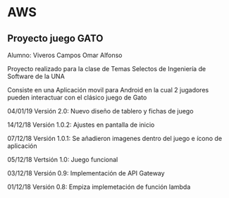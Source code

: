 # AWS
## Proyecto juego GATO

Alumno: Viveros Campos Omar Alfonso

Proyecto realizado para la clase de Temas Selectos de Ingeniería de Software de la UNA

Consiste en una Aplicación movil para Android en la cual 2 jugadores pueden interactuar con el clásico juego de Gato

04/01/19
Versión 2.0: Nuevo diseño de tablero y fichas de juego

14/12/18
Versión 1.0.2: Ajustes en pantalla de inicio

07/12/18
Versión 1.0.1: Se añadieron imagenes dentro del juego e ícono de aplicación

05/12/18
Vertsión 1.0: Juego funcional

03/12/18
Versión 0.9: Implementación de API Gateway

01/12/18
Versión 0.8: Empiza implemetación de función lambda


